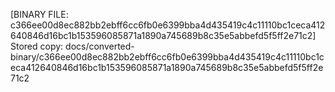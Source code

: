 [BINARY FILE: c366ee00d8ec882bb2ebff6cc6fb0e6399bba4d435419c4c11110bc1ceca412640846d16bc1b153596085871a1890a745689b8c35e5abbefd5f5ff2e71c2]
Stored copy: docs/converted-binary/c366ee00d8ec882bb2ebff6cc6fb0e6399bba4d435419c4c11110bc1ceca412640846d16bc1b153596085871a1890a745689b8c35e5abbefd5f5ff2e71c2
